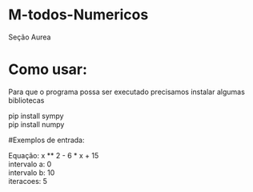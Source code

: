 # M-todos-Numericos
Seção Aurea

# Como usar:
Para que o programa possa ser executado precisamos instalar algumas bibliotecas

pip install sympy </br>
pip install numpy 

#Exemplos de entrada:

Equação: x ** 2 - 6  * x + 15 </br>
intervalo a: 0 </br>
intervalo b: 10 </br>
iteracoes: 5 </br>
